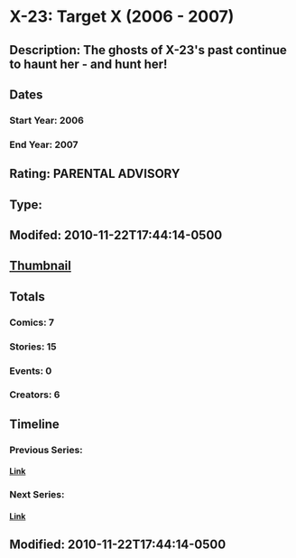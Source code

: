 # X-23: Target X (2006 - 2007)
## Description: The ghosts of X-23's past continue to haunt her - and hunt her!
## Dates
### Start Year: 2006
### End Year: 2007
## Rating: PARENTAL ADVISORY
## Type: 
## Modifed: 2010-11-22T17:44:14-0500
## [Thumbnail](http://i.annihil.us/u/prod/marvel/i/mg/3/b0/4bc5b83485617.jpg)
## Totals
### Comics: 7
### Stories: 15
### Events: 0
### Creators: 6
## Timeline
### Previous Series: 
#### [Link]()
### Next Series: 
#### [Link]()
## Modified: 2010-11-22T17:44:14-0500